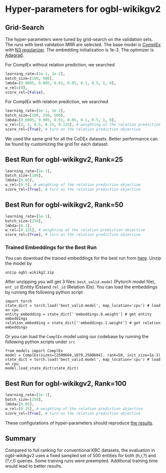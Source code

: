 # Hyper-parameters for ogbl-wikikgv2
## Grid-Search
The hyper-parameters were tuned by grid-search on the validation sets. The runs with best validation MRR are selected. The base model is [ComplEx](https://www.jmlr.org/papers/volume18/16-563/16-563.pdf) with [N3 regularizer](https://arxiv.org/pdf/1806.07297.pdf). The embedding initialization is 1e-3. The optimizer is [Adagrad](https://pytorch.org/docs/stable/generated/torch.optim.Adagrad.html).

For ComplEx without relation prediction, we searched
```python
learning_rate=[1e-1, 1e-2],
batch_size=[100, 500],
lmbda=[0.0005, 0.005, 0.01, 0.05, 0.1, 0.5, 1, 0],
w_rel=[0],
score_rel=[False], 
```

For ComplEx with relation prediction, we searched
```python
learning_rate=[1e-1, 1e-2],
batch_size=[100, 250, 500],
lmbda=[0.0005, 0.005, 0.01, 0.05, 0.1, 0.5, 1, 0],
w_rel=[2, 1, 0.5, 0.25, 0.125], # weighting of the relation prediction objective
score_rel=[True], # turn on the relation prediction objective
```
We used the same grid for all the CoDEx datasets. Better performance can be found by customizing the grid for each dataset.

## Best Run for ogbl-wikikgv2, Rank=25
```python
learning_rate=[1e-1],
batch_size=[100],
lmbda=[0.05],
w_rel=[0.5], # weighting of the relation prediction objective
score_rel=[True], # turn on the relation prediction objective
```
## Best Run for ogbl-wikikgv2, Rank=50
```python
learning_rate=[1e-1],
batch_size=[250],
lmbda=[0.1],
w_rel=[0.125], # weighting of the relation prediction objective
score_rel=[True], # turn on the relation prediction objective
```

### Trained Embeddings for the Best Run
You can download the trained embeddings for the best run from [here](https://dl.fbaipublicfiles.com/ssl-relation-prediction/complex/ogbl-wikikg2.zip). Unzip the model by
```
unzip ogbl-wikikg2.zip
```
After unzipping you will get 3 files: `best_valid.model` (Pytorch model file), `ent_id` (Enitity IDs)and `rel_id` (Relation IDs). You can load the embeddings by running the following python script
```
import torch
state_dict = torch.load('best_valid.model', map_location='cpu') # load on cpu
entity_embedding = state_dict[''embeddings.0.weight'] # get entity embeddings
relation_embedding = state_dict[''embeddings.1.weight'] # get relation embeddings
``` 
Or you can load the `ComplEx` model using our codebase by running the following python scripts under `src`
```
from models import ComplEx
model = ComplEx(sizes=[2500604,1070,2500604], rank=50, init_size=1e-3)
state_dict = torch.load('best_valid.model', map_location='cpu') # load on cpu
model.load_state_dict(state_dict)
```
## Best Run for ogbl-wikikgv2, Rank=100
```python
learning_rate=[1e-1],
batch_size=[250],
lmbda=[0.05],
w_rel=[0.25], # weighting of the relation prediction objective
score_rel=[True], # turn on the relation prediction objective
```

These configurations of hyper-parameters should reproduce [the results](https://github.com/facebookresearch/ssl-relation-prediction#ogbl-wikikg2).


## Summary
 Compared to full ranking for conventional KBC datasets, the evaluation in ogbl-wikikgv2 uses a fixed sampled set of 500 entities for both (h,r,?) and (?,r,t) queries. Some training runs were preempted. Additional training time would lead to better results.